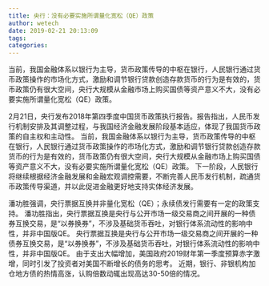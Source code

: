 ```yaml
---
title: 央行：没有必要实施所谓量化宽松（QE）政策
author: wetech
date: 2019-02-21 20:13:09
tags: 
categories: 
---
```

当前，我国金融体系以银行为主导，货币政策传导的中枢在银行，人民银行通过货币政策操作的市场化方式，激励和调节银行贷款创造存款货币的行为是有效的，货币政策仍有很大空间，央行大规模从金融市场上购买国债等资产意义不大，没有必要实施所谓量化宽松（QE）政策。
<!-- more -->
2月21日，央行发布2018年第四季度中国货币政策执行报告。报告指出，人民币发行机制安排及其调整过程，与我国经济金融发展阶段基本适应，体现了我国货币政策的自主权和主动性。
当前，我国金融体系以银行为主导，货币政策传导的中枢在银行，人民银行通过货币政策操作的市场化方式，激励和调节银行贷款创造存款货币的行为是有效的，货币政策仍有很大空间，央行大规模从金融市场上购买国债等资产意义不大，没有必要实施所谓量化宽松（QE）政策。
下一阶段，人民银行将继续根据经济金融发展和金融宏观调控需要，不断完善人民币发行机制，疏通货币政策传导渠道，并以此促进金融更好地支持实体经济发展。
 
 
潘功胜强调，央行票据互换并非量化宽松（QE）；永续债发行需要有一定的政策支持。
潘功胜指出，央行票据互换是央行与公开市场一级交易商之间开展的一种债券互换交易，是“以券换券”，不涉及基础货币吞吐，对银行体系流动性的影响中性，并非中国版QE。
央行票据互换是央行与公开市场一级交易商之间开展的一种债券互换交易，是“以券换券”，不涉及基础货币吞吐，对银行体系流动性的影响中性，并非中国版QE。
由于支出大幅增加，美国政府2019财年第一季度预算赤字激增，同时引发了投资者对美国不断增长的债务的思考。
近期，银行、非银机构加仓地方债的热情高涨，认购倍数动辄出现高达30-50倍的情况。
